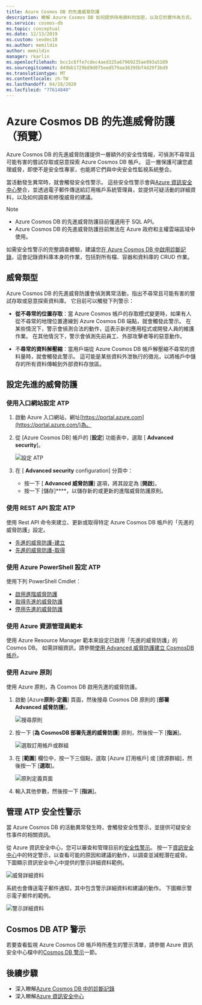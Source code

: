 ```yaml
---
title: Azure Cosmos DB 的先進威脅防護
description: 瞭解 Azure Cosmos DB 如何提供待用資料的加密，以及它的實作為方式。
ms.service: cosmos-db
ms.topic: conceptual
ms.date: 12/13/2019
ms.custom: seodec18
ms.author: memildin
author: memildin
manager: rkarlin
ms.openlocfilehash: bcc1c6ffe7cdec4aed325a67969235ae993a5109
ms.sourcegitcommit: 849bb1729b89d075eed579aa36395bf4d29f3bd9
ms.translationtype: MT
ms.contentlocale: zh-TW
ms.lasthandoff: 04/28/2020
ms.locfileid: "77614840"
---
```

# <a name="advanced-threat-protection-for-azure-cosmos-db-preview"></a>Azure Cosmos DB 的先進威脅防護（預覽）

Azure Cosmos DB 的先進威脅防護提供一層額外的安全性情報，可偵測不尋常且可能有害的嘗試存取或惡意探索 Azure Cosmos DB 帳戶。 這一層保護可讓您處理威脅，即使不是安全性專家，也能將它們與中央安全性監視系統整合。

當活動發生異常時，就會觸發安全性警示。 這些安全性警示會與[Azure 資訊安全中心](https://azure.microsoft.com/services/security-center/)整合，並透過電子郵件傳送給訂用帳戶系統管理員，並提供可疑活動的詳細資料，以及如何調查和修復威脅的建議。

> [!NOTE]
>
> * Azure Cosmos DB 的先進威脅防護目前僅適用于 SQL API。
> * Azure Cosmos DB 的先進威脅防護目前無法在 Azure 政府和主權雲端區域中使用。

如需安全性警示的完整調查體驗，建議您[在 Azure Cosmos DB 中啟用診斷記錄](https://docs.microsoft.com/azure/cosmos-db/logging)，這會記錄資料庫本身的作業，包括對所有檔、容器和資料庫的 CRUD 作業。

## <a name="threat-types"></a>威脅類型

Azure Cosmos DB 的先進威脅防護會偵測異常活動，指出不尋常且可能有害的嘗試存取或惡意探索資料庫。 它目前可以觸發下列警示：

- **從不尋常的位置存取**：當 Azure Cosmos 帳戶的存取模式變更時，如果有人從不尋常的地理位置連線到 Azure Cosmos DB 端點，就會觸發此警示。 在某些情況下，警示會偵測合法的動作，這表示新的應用程式或開發人員的維護作業。 在其他情況下，警示會偵測先前員工、外部攻擊者等的惡意動作。

- 不**尋常的資料解壓縮**：當用戶端從 Azure Cosmos DB 帳戶解壓縮不尋常的資料量時，就會觸發此警示。 這可能是某些資料外泄執行的徵兆，以將帳戶中儲存的所有資料傳輸到外部資料存放區。

## <a name="set-up-advanced-threat-protection"></a>設定先進的威脅防護

### <a name="set-up-atp-using-the-portal"></a>使用入口網站設定 ATP

1. 啟動 Azure 入口網站，網址[https://portal.azure.com](https://portal.azure.com/)為。

2. 從 [Azure Cosmos DB] 帳戶的 [**設定**] 功能表中，選取 [ **Advanced security**]。

    ![設定 ATP](./media/cosmos-db-advanced-threat-protection/cosmos-db-atp.png)

3. 在 [ **Advanced security** configuration] 分頁中：

    * 按一下 [ **Advanced 威脅防護**] 選項，將其設定為 [**開啟**]。
    * 按一下 [儲存]****，以儲存新的或更新的進階威脅防護原則。   

### <a name="set-up-atp-using-rest-api"></a>使用 REST API 設定 ATP

使用 Rest API 命令來建立、更新或取得特定 Azure Cosmos DB 帳戶的「先進的威脅防護」設定。

* [先進的威脅防護-建立](https://go.microsoft.com/fwlink/?linkid=2099745)
* [先進的威脅防護-取得](https://go.microsoft.com/fwlink/?linkid=2099643)

### <a name="set-up-atp-using-azure-powershell"></a>使用 Azure PowerShell 設定 ATP

使用下列 PowerShell Cmdlet：

* [啟用進階威脅防護](https://go.microsoft.com/fwlink/?linkid=2099607&clcid=0x409)
* [取得先進的威脅防護](https://go.microsoft.com/fwlink/?linkid=2099608&clcid=0x409)
* [停用先進的威脅防護](https://go.microsoft.com/fwlink/?linkid=2099709&clcid=0x409)

### <a name="using-azure-resource-manager-templates"></a>使用 Azure 資源管理員範本

使用 Azure Resource Manager 範本來設定已啟用「先進的威脅防護」的 Cosmos DB。
如需詳細資訊，請參閱[使用 Advanced 威脅防護建立 CosmosDB 帳戶](https://azure.microsoft.com/resources/templates/201-cosmosdb-advanced-threat-protection-create-account/)。

### <a name="using-azure-policy"></a>使用 Azure 原則

使用 Azure 原則，為 Cosmos DB 啟用先進的威脅防護。

1. 啟動 [Azure**原則-定義**] 頁面，然後搜尋 Cosmos DB 原則的 [**部署 Advanced 威脅防護**]。

    ![搜尋原則](./media/cosmos-db-advanced-threat-protection/cosmos-db.png) 

1. 按一下 [**為 CosmosDB 部署先進的威脅防護**] 原則，然後按一下 [**指派**]。

    ![選取訂用帳戶或群組](./media/cosmos-db-advanced-threat-protection/cosmos-db-atp-policy.png)


1. 在 [**範圍**] 欄位中，按一下三個點，選取 [Azure 訂用帳戶] 或 [資源群組]，然後按一下 [**選取**]。

    ![原則定義頁面](./media/cosmos-db-advanced-threat-protection/cosmos-db-atp-details.png)


1. 輸入其他參數，然後按一下 [**指派**]。

## <a name="manage-atp-security-alerts"></a>管理 ATP 安全性警示

當 Azure Cosmos DB 的活動異常發生時，會觸發安全性警示，並提供可疑安全性事件的相關資訊。 

 從 Azure 資訊安全中心，您可以審查和管理目前的[安全性警示](../security-center/security-center-alerts-overview.md)。  按一下[資訊安全中心](https://ms.portal.azure.com/#blade/Microsoft_Azure_Security/SecurityMenuBlade/0)中的特定警示，以查看可能的原因和建議的動作，以調查並減輕潛在威脅。 下圖顯示資訊安全中心中提供的警示詳細資料範例。

 ![威脅詳細資料](./media/cosmos-db-advanced-threat-protection/cosmos-db-alert-details.png)

系統也會傳送電子郵件通知，其中包含警示詳細資料和建議的動作。 下圖顯示警示電子郵件的範例。

 ![警示詳細資料](./media/cosmos-db-advanced-threat-protection/cosmos-db-alert.png)

## <a name="cosmos-db-atp-alerts"></a>Cosmos DB ATP 警示

 若要查看監視 Azure Cosmos DB 帳戶時所產生的警示清單，請參閱 Azure 資訊安全中心檔中的[Cosmos DB 警示](https://docs.microsoft.com/azure/security-center/alerts-reference#alerts-azurecosmos)一節。

## <a name="next-steps"></a>後續步驟

* 深入瞭解[Azure Cosmos DB 中的診斷記錄](cosmosdb-monitor-resource-logs.md)
* 深入瞭解[Azure 資訊安全中心](https://docs.microsoft.com/azure/security-center/security-center-intro)
